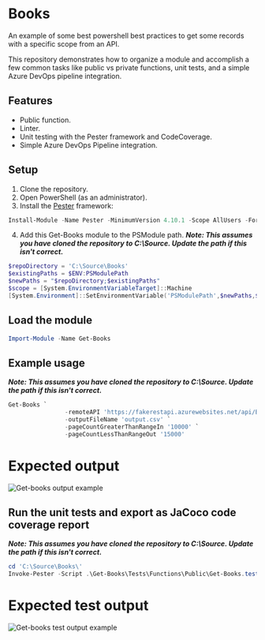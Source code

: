 # Books
An example of some best powershell best practices to get some records with a specific scope from an API.

This repository demonstrates how to organize a module and accomplish a few common tasks like public vs private functions, unit tests, and a simple Azure DevOps pipeline integration.

## Features
* Public function.
* Linter.
* Unit testing with the Pester framework and CodeCoverage.
* Simple Azure DevOps Pipeline integration.

## Setup
1. Clone the repository.
2. Open PowerShell (as an administrator).
3. Install the [Pester](https://github.com/pester/Pester) framework:
``` powershell
Install-Module -Name Pester -MinimumVersion 4.10.1 -Scope AllUsers -Force -SkipPublisherCheck
```
4. Add this Get-Books module to the PSModule path.
***Note: This assumes you have cloned the repository to C:\Source. Update the path if this isn't correct.***
``` powershell
$repoDirectory = 'C:\Source\Books'
$existingPaths = $ENV:PSModulePath
$newPaths = "$repoDirectory;$existingPaths"
$scope = [System.EnvironmentVariableTarget]::Machine
[System.Environment]::SetEnvironmentVariable('PSModulePath',$newPaths,$scope)
```

## Load the module
``` powershell
Import-Module -Name Get-Books
```

## Example usage
***Note: This assumes you have cloned the repository to C:\Source. Update the path if this isn't correct.***
``` powershell
Get-Books `
                -remoteAPI 'https://fakerestapi.azurewebsites.net/api/Books' `
                -outputFileName 'output.csv' `
                -pageCountGreaterThanRangeIn '10000' `
                -pageCountLessThanRangeOut '15000'
```

# Expected output

![Get-books output example](https://user-images.githubusercontent.com/22803900/90779131-d9e71b80-e2d3-11ea-9236-03719bd4c6c8.PNG)

## Run the unit tests and export as JaCoco code coverage report
***Note: This assumes you have cloned the repository to C:\Source. Update the path if this isn't correct.***
``` powershell
cd 'C:\Source\Books\'
Invoke-Pester -Script .\Get-Books\Tests\Functions\Public\Get-Books.tests.ps1 -CodeCoverage .\Get-Books\Functions\Public\Get-Books.ps1 -CodeCoverageOutputFile 'Pester-Coverage.xml' -CodeCoverageOutputFileFormat JaCoCo
```
# Expected test output

![Get-books test output example](https://user-images.githubusercontent.com/22803900/90783570-a8238400-e2d6-11ea-8348-7d1c11b9e8c5.png)